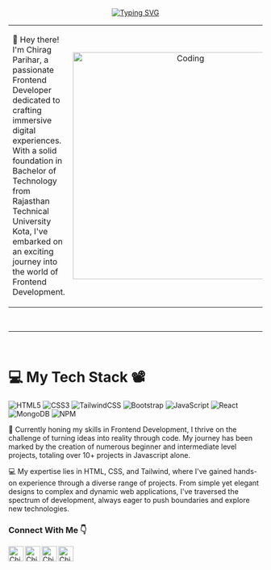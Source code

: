 <div align=center>
    <a href="https://git.io/typing-svg"><img src="https://readme-typing-svg.herokuapp.com?font=Fira+Code&duration=5000&pause=500&color=52F7EF&center=true&vCenter=true&width=500&lines=Hi!+I'm+Chirag+parihar;Learning+Front-end+Development;And+DSA+in+Java" alt="Typing SVG" /></a>
</div>

<table align="center">
<tr border="none">
<td width="50%" align="left">
  
👋 Hey there! I'm Chirag Parihar, a passionate Frontend Developer dedicated to crafting immersive digital experiences. With a solid foundation in Bachelor of Technology from Rajasthan Technical 
University Kota, I've embarked on an exciting journey into the world of Frontend Development.
</td>
<td width="50%" align="center">
  <img align="center" alt="Coding" width="450" src="https://repository-images.githubusercontent.com/588181932/e36ec678-7984-4cdd-8e4c-a3932772ff8e">
  </td>
</tr>
</table>
<br>
<hr>
<br>

# 💻 My Tech Stack 📽️

![HTML5](https://img.shields.io/badge/html5-%23E34F26.svg?style=for-the-badge&logo=html5&logoColor=white) ![CSS3](https://img.shields.io/badge/css3-%231572B6.svg?style=for-the-badge&logo=css3&logoColor=white) ![TailwindCSS](https://img.shields.io/badge/tailwindcss-%2338B2AC.svg?style=for-the-badge&logo=tailwind-css&logoColor=white) ![Bootstrap](https://img.shields.io/badge/bootstrap-%23563D7C.svg?style=for-the-badge&logo=bootstrap&logoColor=white) ![JavaScript](https://img.shields.io/badge/javascript-%23323330.svg?style=for-the-badge&logo=javascript&logoColor=%23F7DF1E) ![React](https://img.shields.io/badge/react-%2320232a.svg?style=for-the-badge&logo=react&logoColor=%2361DAFB) 
![MongoDB](https://img.shields.io/badge/MongoDB-%234ea94b.svg?style=for-the-badge&logo=mongodb&logoColor=white)
![NPM](https://img.shields.io/badge/NPM-%23CB3837.svg?style=for-the-badge&logo=npm&logoColor=white)

🚀 Currently honing my skills in Frontend Development, I thrive on the challenge of turning ideas into reality through code. My journey has been marked by the creation of numerous beginner and intermediate level projects, totaling over 10+ projects in Javascript alone.

💻 My expertise lies in HTML, CSS, and Tailwind, where I've gained hands-on experience through a diverse range of projects. From simple yet elegant designs to complex and dynamic web applications, I've traversed the spectrum of development, always eager to push boundaries and explore new technologies.

### Connect With Me 👇
  
[<img align="left" alt="Chiragparihar | Twitter" width="30px" height="30" src="https://raw.githubusercontent.com/rahuldkjain/github-profile-readme-generator/master/src/images/icons/Social/twitter.svg" />](https://twitter.com/chiragparihar99)
[<img align="left" alt="Chiragparihar | Facebook" width="30px" height="30" src="https://raw.githubusercontent.com/rahuldkjain/github-profile-readme-generator/master/src/images/icons/Social/facebook.svg" />](https://www.facebook.com/chirag.parihar.5011)
[<img align="left" alt="Chiragparihar | Instagram" width="30px" height="30" src="https://github.com/rahuldkjain/github-profile-readme-generator/blob/master/src/images/icons/Social/instagram.svg" />](https://www.instagram.com/_.chiragparihar7._/)
[<img align="left" alt="Chiragparihar | LinkedIn" width="30px" height="30" src="https://raw.githubusercontent.com/rahuldkjain/github-profile-readme-generator/master/src/images/icons/Social/linked-in-alt.svg" />](https://www.linkedin.com/in/chiragparihar7)
